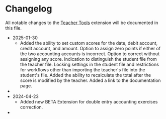 # Changelog

All notable changes to the [Teacher Tools](https://www.banana.ch/apps/en/node/9761) extension will be documented in this file.  

* 2025-01-30
	* Added the ability to set custom scores for the date, debit account, credit account, and amount. Option to assign zero points if either of the two accounting accounts is incorrect. Option to correct without assigning any score. Indication to distinguish the student file from the teacher file. Locking settings in the student file and restrictions for workflows other than importing the teacher's file into the student's file. Added the ability to recalculate the total after the score is modified by the teacher. Added a link to the documentation page.
*
* 2024-04-23
	* Added new BETA Extension for double entry accounting exercises correction.
* 